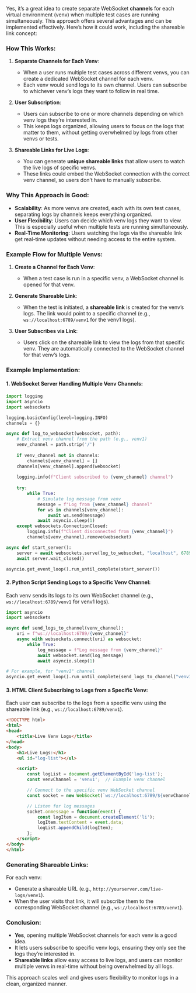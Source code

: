 Yes, it’s a great idea to create separate WebSocket **channels** for each virtual environment (venv) when multiple test cases are running simultaneously. This approach offers several advantages and can be implemented effectively. Here’s how it could work, including the shareable link concept:

### How This Works:
1. **Separate Channels for Each Venv**:
   - When a user runs multiple test cases across different venvs, you can create a dedicated WebSocket channel for each venv.
   - Each venv would send logs to its own channel. Users can subscribe to whichever venv’s logs they want to follow in real time.

2. **User Subscription**:
   - Users can subscribe to one or more channels depending on which venv logs they’re interested in.
   - This keeps logs organized, allowing users to focus on the logs that matter to them, without getting overwhelmed by logs from other venvs or tests.

3. **Shareable Links for Live Logs**:
   - You can generate **unique shareable links** that allow users to watch the live logs of specific venvs.
   - These links could embed the WebSocket connection with the correct venv channel, so users don’t have to manually subscribe.

### Why This Approach is Good:
- **Scalability**: As more venvs are created, each with its own test cases, separating logs by channels keeps everything organized.
- **User Flexibility**: Users can decide which venv logs they want to view. This is especially useful when multiple tests are running simultaneously.
- **Real-Time Monitoring**: Users watching the logs via the shareable link get real-time updates without needing access to the entire system.
  
### Example Flow for Multiple Venvs:

1. **Create a Channel for Each Venv**:
   - When a test case is run in a specific venv, a WebSocket channel is opened for that venv.

2. **Generate Shareable Link**:
   - When the test is initiated, a **shareable link** is created for the venv’s logs. The link would point to a specific channel (e.g., `ws://localhost:6789/venv1` for the venv1 logs).

3. **User Subscribes via Link**:
   - Users click on the shareable link to view the logs from that specific venv. They are automatically connected to the WebSocket channel for that venv’s logs.

### Example Implementation:
#### 1. WebSocket Server Handling Multiple Venv Channels:
```python
import logging
import asyncio
import websockets

logging.basicConfig(level=logging.INFO)
channels = {}

async def log_to_websocket(websocket, path):
    # Extract venv channel from the path (e.g., venv1)
    venv_channel = path.strip('/')
    
    if venv_channel not in channels:
        channels[venv_channel] = []
    channels[venv_channel].append(websocket)
    
    logging.info(f"Client subscribed to {venv_channel} channel")
    
    try:
        while True:
            # Simulate log message from venv
            message = f"Log from {venv_channel} channel"
            for ws in channels[venv_channel]:
                await ws.send(message)
            await asyncio.sleep(1)
    except websockets.ConnectionClosed:
        logging.info(f"Client disconnected from {venv_channel}")
        channels[venv_channel].remove(websocket)

async def start_server():
    server = await websockets.serve(log_to_websocket, "localhost", 6789)
    await server.wait_closed()

asyncio.get_event_loop().run_until_complete(start_server())
```

#### 2. Python Script Sending Logs to a Specific Venv Channel:
Each venv sends its logs to its own WebSocket channel (e.g., `ws://localhost:6789/venv1` for venv1 logs).

```python
import asyncio
import websockets

async def send_logs_to_channel(venv_channel):
    uri = f"ws://localhost:6789/{venv_channel}"
    async with websockets.connect(uri) as websocket:
        while True:
            log_message = f"Log message from {venv_channel}"
            await websocket.send(log_message)
            await asyncio.sleep(1)

# For example, for "venv1" channel
asyncio.get_event_loop().run_until_complete(send_logs_to_channel("venv1"))
```

#### 3. HTML Client Subscribing to Logs from a Specific Venv:
Each user can subscribe to the logs from a specific venv using the shareable link (e.g., `ws://localhost:6789/venv1`).

```html
<!DOCTYPE html>
<html>
<head>
    <title>Live Venv Logs</title>
</head>
<body>
    <h1>Live Logs:</h1>
    <ul id="log-list"></ul>

    <script>
        const logList = document.getElementById('log-list');
        const venvChannel = 'venv1';  // Example venv channel

        // Connect to the specific venv WebSocket channel
        const socket = new WebSocket(`ws://localhost:6789/${venvChannel}`);

        // Listen for log messages
        socket.onmessage = function(event) {
            const logItem = document.createElement('li');
            logItem.textContent = event.data;
            logList.appendChild(logItem);
        };
    </script>
</body>
</html>
```

### Generating Shareable Links:
For each venv:
- Generate a shareable URL (e.g., `http://yourserver.com/live-logs/venv1`).
- When the user visits that link, it will subscribe them to the corresponding WebSocket channel (e.g., `ws://localhost:6789/venv1`).

### Conclusion:
- **Yes**, opening multiple WebSocket channels for each venv is a good idea.
- It lets users subscribe to specific venv logs, ensuring they only see the logs they’re interested in.
- **Shareable links** allow easy access to live logs, and users can monitor multiple venvs in real-time without being overwhelmed by all logs.

This approach scales well and gives users flexibility to monitor logs in a clean, organized manner.
